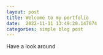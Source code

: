 ```yaml
--- 
layout: post 
title: Welcome to my portfolio  
date:  2022-11-11 13:49:20.147674 
categories: simple blog post 
--- 
```


Have a look around
